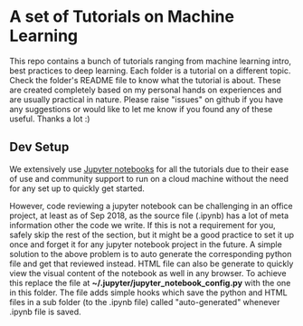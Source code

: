 # A set of Tutorials on Machine Learning

This repo contains a bunch of tutorials ranging from machine learning intro, best practices to deep learning. Each folder is a tutorial on a different topic. Check the folder's README file to know what the tutorial is about. These are created completely based on my personal hands on experiences and are usually practical in nature. Please raise "issues" on github if you have any suggestions or would like to let me know if you found any of these useful. Thanks a lot :)

## Dev Setup

We extensively use [Jupyter notebooks](https://jupyter-notebook-beginner-guide.readthedocs.io/en/latest/) for all the tutorials due to their ease of use and community support to run on a cloud machine without the need for any set up to quickly get started. 

However, code reviewing a jupyter notebook can be challenging in an office project, at least as of Sep 2018, as the source file (.ipynb) has a lot of meta information other the code we write. If this is not a requirement for you, safely skip the rest of the section, but it might be a good practice to set it up once and forget it for any jupyter notebook project in the future. A simple solution to the above problem is to auto generate the corresponding python file and get that reviewed instead. HTML file can also be generate to quickly view the visual content of the notebook as well in any browser. To achieve this replace the file at **~/.jupyter/jupyter_notebook_config.py** with the one in this folder. The file adds simple hooks which save the python and HTML files in a sub folder (to the .ipynb file) called "auto-generated" whenever .ipynb file is saved.